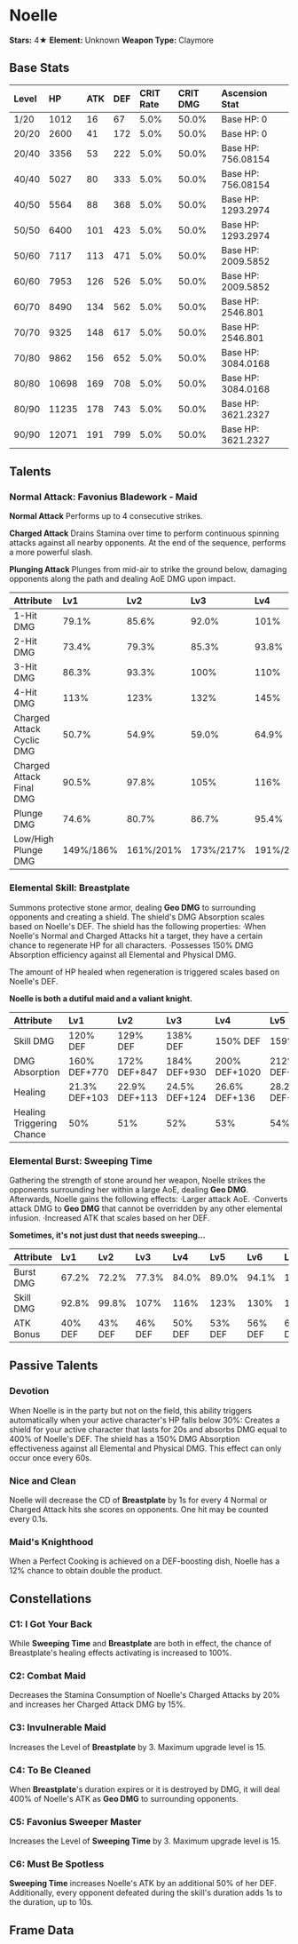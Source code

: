 # Noelle

**Stars:** 4★
**Element:** Unknown
**Weapon Type:** Claymore

## Base Stats

| Level | HP | ATK | DEF | CRIT Rate | CRIT DMG | Ascension Stat |
| :--- | :--- | :--- | :--- | :--- | :--- | :--- |
| 1/20 | 1012 | 16 | 67 | 5.0% | 50.0% | Base HP: 0 |
| 20/20 | 2600 | 41 | 172 | 5.0% | 50.0% | Base HP: 0 |
| 20/40 | 3356 | 53 | 222 | 5.0% | 50.0% | Base HP: 756.08154 |
| 40/40 | 5027 | 80 | 333 | 5.0% | 50.0% | Base HP: 756.08154 |
| 40/50 | 5564 | 88 | 368 | 5.0% | 50.0% | Base HP: 1293.2974 |
| 50/50 | 6400 | 101 | 423 | 5.0% | 50.0% | Base HP: 1293.2974 |
| 50/60 | 7117 | 113 | 471 | 5.0% | 50.0% | Base HP: 2009.5852 |
| 60/60 | 7953 | 126 | 526 | 5.0% | 50.0% | Base HP: 2009.5852 |
| 60/70 | 8490 | 134 | 562 | 5.0% | 50.0% | Base HP: 2546.801 |
| 70/70 | 9325 | 148 | 617 | 5.0% | 50.0% | Base HP: 2546.801 |
| 70/80 | 9862 | 156 | 652 | 5.0% | 50.0% | Base HP: 3084.0168 |
| 80/80 | 10698 | 169 | 708 | 5.0% | 50.0% | Base HP: 3084.0168 |
| 80/90 | 11235 | 178 | 743 | 5.0% | 50.0% | Base HP: 3621.2327 |
| 90/90 | 12071 | 191 | 799 | 5.0% | 50.0% | Base HP: 3621.2327 |

## Talents

### Normal Attack: Favonius Bladework - Maid

**Normal Attack**
Performs up to 4 consecutive strikes.

**Charged Attack**
Drains Stamina over time to perform continuous spinning attacks against all nearby opponents.
At the end of the sequence, performs a more powerful slash. 

**Plunging Attack**
Plunges from mid-air to strike the ground below, damaging opponents along the path and dealing AoE DMG upon impact.

| Attribute | Lv1 | Lv2 | Lv3 | Lv4 | Lv5 | Lv6 | Lv7 | Lv8 | Lv9 | Lv10 | Lv11 | Lv12 | Lv13 | Lv14 | Lv15 |
| :--- | :--- | :--- | :--- | :--- | :--- | :--- | :--- | :--- | :--- | :--- | :--- | :--- | :--- | :--- | :--- |
| 1-Hit DMG | 79.1% | 85.6% | 92.0% | 101% | 108% | 115% | 125% | 135% | 145% | 156% | 167% |
| 2-Hit DMG | 73.4% | 79.3% | 85.3% | 93.8% | 99.8% | 107% | 116% | 125% | 135% | 145% | 155% |
| 3-Hit DMG | 86.3% | 93.3% | 100% | 110% | 117% | 125% | 136% | 147% | 158% | 171% | 183% |
| 4-Hit DMG | 113% | 123% | 132% | 145% | 154% | 165% | 179% | 194% | 208% | 224% | 240% |
| Charged Attack Cyclic DMG | 50.7% | 54.9% | 59.0% | 64.9% | 69.0% | 73.8% | 80.2% | 86.7% | 93.2% | 100% | 107% |
| Charged Attack Final DMG | 90.5% | 97.8% | 105% | 116% | 123% | 132% | 143% | 155% | 166% | 179% | 191% |
| Plunge DMG | 74.6% | 80.7% | 86.7% | 95.4% | 101.5% | 108.4% | 118.0% | 127.5% | 137.0% | 147.4% | 158% |
| Low/High Plunge DMG | 149%/186% | 161%/201% | 173%/217% | 191%/238% | 203%/253% | 217%/271% | 236%/295% | 255%/318% | 274%/342% | 295%/368% | 316%/394% |

### Elemental Skill: Breastplate

Summons protective stone armor, dealing **Geo DMG** to surrounding opponents and creating a shield. The shield's DMG Absorption scales based on Noelle's DEF.
The shield has the following properties:
·When Noelle's Normal and Charged Attacks hit a target, they have a certain chance to regenerate HP for all characters.
·Possesses 150% DMG Absorption efficiency against all Elemental and Physical DMG.

The amount of HP healed when regeneration is triggered scales based on Noelle's DEF.

**Noelle is both a dutiful maid and a valiant knight.**

| Attribute | Lv1 | Lv2 | Lv3 | Lv4 | Lv5 | Lv6 | Lv7 | Lv8 | Lv9 | Lv10 | Lv11 | Lv12 | Lv13 | Lv14 | Lv15 |
| :--- | :--- | :--- | :--- | :--- | :--- | :--- | :--- | :--- | :--- | :--- | :--- | :--- | :--- | :--- | :--- |
| Skill DMG | 120% DEF | 129% DEF | 138% DEF | 150% DEF | 159% DEF | 168% DEF | 180% DEF | 192% DEF | 204% DEF | 216% DEF | 228% DEF | 240% DEF | 255% DEF |
| DMG Absorption | 160% DEF+770 | 172% DEF+847 | 184% DEF+930 | 200% DEF+1020 | 212% DEF+1116 | 224% DEF+1219 | 240% DEF+1328 | 256% DEF+1443 | 272% DEF+1565 | 288% DEF+1694 | 304% DEF+1828 | 320% DEF+1970 | 340% DEF+2117 |
| Healing | 21.3% DEF+103 | 22.9% DEF+113 | 24.5% DEF+124 | 26.6% DEF+136 | 28.2% DEF+149 | 29.8% DEF+163 | 31.9% DEF+177 | 34.0% DEF+193 | 36.2% DEF+209 | 38.3% DEF+226 | 40.4% DEF+244 | 42.6% DEF+263 | 45.2% DEF+282 |
| Healing Triggering Chance | 50% | 51% | 52% | 53% | 54% | 55% | 56% | 57% | 58% | 59% | 59% | 60% | 60% |

### Elemental Burst: Sweeping Time

Gathering the strength of stone around her weapon, Noelle strikes the opponents surrounding her within a large AoE, dealing **Geo DMG**.
Afterwards, Noelle gains the following effects:
·Larger attack AoE.
·Converts attack DMG to **Geo DMG** that cannot be overridden by any other elemental infusion.
·Increased ATK that scales based on her DEF.

**Sometimes, it's not just dust that needs sweeping...**

| Attribute | Lv1 | Lv2 | Lv3 | Lv4 | Lv5 | Lv6 | Lv7 | Lv8 | Lv9 | Lv10 | Lv11 | Lv12 | Lv13 | Lv14 | Lv15 |
| :--- | :--- | :--- | :--- | :--- | :--- | :--- | :--- | :--- | :--- | :--- | :--- | :--- | :--- | :--- | :--- |
| Burst DMG | 67.2% | 72.2% | 77.3% | 84.0% | 89.0% | 94.1% | 101% | 108% | 114% | 121% | 128% | 134% | 143% |
| Skill DMG | 92.8% | 99.8% | 107% | 116% | 123% | 130% | 139% | 148% | 158% | 167% | 176% | 186% | 197% |
| ATK Bonus | 40% DEF | 43% DEF | 46% DEF | 50% DEF | 53% DEF | 56% DEF | 60% DEF | 64% DEF | 68% DEF | 72% DEF | 76% DEF | 80% DEF | 85% DEF |

## Passive Talents

### Devotion

When Noelle is in the party but not on the field, this ability triggers automatically when your active character's HP falls below 30%:
Creates a shield for your active character that lasts for 20s and absorbs DMG equal to 400% of Noelle's DEF.
The shield has a 150% DMG Absorption effectiveness against all Elemental and Physical DMG.
This effect can only occur once every 60s.

### Nice and Clean

Noelle will decrease the CD of **Breastplate** by 1s for every 4 Normal or Charged Attack hits she scores on opponents.
One hit may be counted every 0.1s.

### Maid's Knighthood

When a Perfect Cooking is achieved on a DEF-boosting dish, Noelle has a 12% chance to obtain double the product.

## Constellations

### C1: I Got Your Back

While **Sweeping Time** and **Breastplate** are both in effect, the chance of Breastplate's healing effects activating is increased to 100%.

### C2: Combat Maid

Decreases the Stamina Consumption of Noelle's Charged Attacks by 20% and increases her Charged Attack DMG by 15%.

### C3: Invulnerable Maid

Increases the Level of **Breastplate** by 3.
Maximum upgrade level is 15.

### C4: To Be Cleaned

When **Breastplate**'s duration expires or it is destroyed by DMG, it will deal 400% of Noelle's ATK as **Geo DMG** to surrounding opponents.

### C5: Favonius Sweeper Master

Increases the Level of **Sweeping Time** by 3.
Maximum upgrade level is 15.

### C6: Must Be Spotless

**Sweeping Time** increases Noelle's ATK by an additional 50% of her DEF.
Additionally, every opponent defeated during the skill's duration adds 1s to the duration, up to 10s.

## Frame Data


